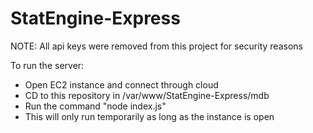 # StatEngine-Express

NOTE: All api keys were removed from this project for security reasons

To run the server:
- Open EC2 instance and connect through cloud
- CD to this repository in /var/www/StatEngine-Express/mdb
- Run the command "node index.js"
- This will only run temporarily as long as the instance is open
